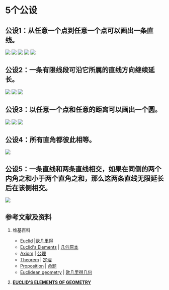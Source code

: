# 5个公设

## 公设1：从任意一个点到任意一个点可以画出一条直线。
![](/images/欧几里得几何/欧几里得元素中典型的几何实验/5个公设/1a1.jpg)
![](/images/欧几里得几何/欧几里得元素中典型的几何实验/5个公设/1a2.jpg)
![](/images/欧几里得几何/欧几里得元素中典型的几何实验/5个公设/1a3.jpg)
![](/images/欧几里得几何/欧几里得元素中典型的几何实验/5个公设/1a4.jpg)
![](/images/欧几里得几何/欧几里得元素中典型的几何实验/5个公设/1a5.jpg)

## 公设2：一条有限线段可沿它所属的直线方向继续延长。
![](/images/欧几里得几何/欧几里得元素中典型的几何实验/5个公设/2a1.jpg)
![](/images/欧几里得几何/欧几里得元素中典型的几何实验/5个公设/2a2.jpg)
![](/images/欧几里得几何/欧几里得元素中典型的几何实验/5个公设/2a3.jpg)

## 公设3：以任意一个点和任意的距离可以画出一个圆。
![](/images/欧几里得几何/欧几里得元素中典型的几何实验/5个公设/3a1.jpg)
![](/images/欧几里得几何/欧几里得元素中典型的几何实验/5个公设/3a2.jpg)
![](/images/欧几里得几何/欧几里得元素中典型的几何实验/5个公设/3a3.jpg)

## 公设4：所有直角都彼此相等。
![](/images/欧几里得几何/欧几里得元素中典型的几何实验/5个公设/4a1.jpg)

## 公设5：一条直线和两条直线相交，如果在同侧的两个内角之和小于两个直角之和，那么这两条直线无限延长后在该侧相交。
![](/images/欧几里得几何/欧几里得元素中典型的几何实验/5个公设/5a1.jpg)

## 参考文献及资料

1. 维基百科
	- [Euclid](https://en.wikipedia.org/wiki/Euclid) |[欧几里得](https://zh.wikipedia.org/wiki/%E6%AC%A7%E5%87%A0%E9%87%8C%E5%BE%97) 
	- [Euclid's Elements](https://en.wikipedia.org/wiki/Euclid%27s_Elements) | [几何原本](https://zh.wikipedia.org/wiki/%E5%87%A0%E4%BD%95%E5%8E%9F%E6%9C%AC) 
	- [Axiom](https://en.wikipedia.org/wiki/Axiom) | [公理](https://zh.wikipedia.org/wiki/%E5%85%AC%E7%90%86) 
	- [Theorem](https://en.wikipedia.org/wiki/Theorem) | [定理](https://zh.wikipedia.org/wiki/%E5%AE%9A%E7%90%86) 
	- [Proposition](https://en.wikipedia.org/wiki/Proposition) | [命题](https://zh.wikipedia.org/wiki/%E5%91%BD%E9%A2%98) 
	- [Euclidean geometry](https://en.wikipedia.org/wiki/Euclidean_geometry) | [欧几里得几何](https://zh.wikipedia.org/wiki/%E6%AC%A7%E5%87%A0%E9%87%8C%E5%BE%97%E5%87%A0%E4%BD%95) 

2. [**EUCLID’S ELEMENTS OF GEOMETRY**](https://farside.ph.utexas.edu/books/Euclid/Elements.pdf) 



